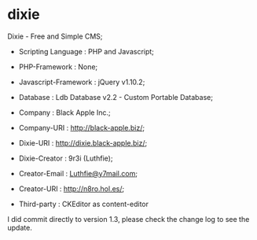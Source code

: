 dixie
=====
Dixie - Free and Simple CMS;

+ Scripting Language    : PHP and Javascript;
+ PHP-Framework         : None;
+ Javascript-Framework  : jQuery v1.10.2;
+ Database              : Ldb Database v2.2 - Custom Portable Database;
+ Company               : Black Apple Inc.;
+ Company-URI           : http://black-apple.biz/;
+ Dixie-URI             : http://dixie.black-apple.biz/;
+ Dixie-Creator         : 9r3i (Luthfie);
+ Creator-Email         : Luthfie@y7mail.com;
+ Creator-URI           : http://n8ro.hol.es/;

+ Third-party           : CKEditor as content-editor
 
I did commit directly to version 1.3, please check the change log to see the update.
